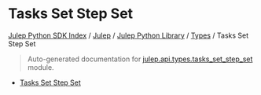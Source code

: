# Tasks Set Step Set

[Julep Python SDK Index](../../../README.md#julep-python-sdk-index) / [Julep](../../index.md#julep) / [Julep Python Library](../index.md#julep-python-library) / [Types](./index.md#types) / Tasks Set Step Set

> Auto-generated documentation for [julep.api.types.tasks_set_step_set](../../../../../../../julep/api/types/tasks_set_step_set.py) module.
- [Tasks Set Step Set](#tasks-set-step-set)
